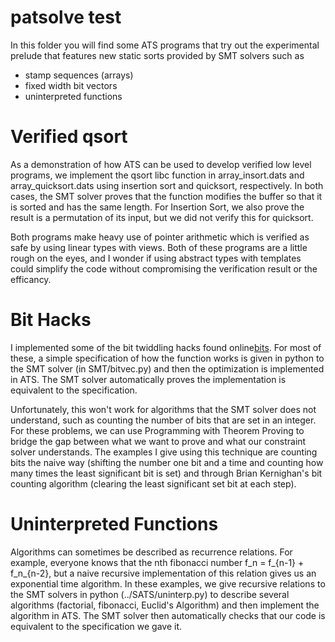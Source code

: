 patsolve test
=============

In this folder you will find some ATS programs that try
out the experimental prelude that features new static sorts
provided by SMT solvers such as

   - stamp sequences (arrays)
   - fixed width bit vectors
   - uninterpreted functions


Verified qsort
==============

As a demonstration of how ATS can be used to develop verified low
level programs, we implement the qsort libc function in array_insort.dats
and array_quicksort.dats using insertion sort and quicksort, respectively.
In both cases, the SMT solver proves that the function modifies the buffer
so that it is sorted and has the same length. For Insertion Sort, we also
prove the result is a permutation of its input, but we did not verify this
for quicksort.

Both programs make heavy use of pointer arithmetic which is verified as safe
by using linear types with views. Both of these programs are a little rough 
on the eyes, and I wonder if using abstract types with templates could 
simplify the code without compromising the verification result or the 
efficancy.


Bit Hacks
=========

I implemented some of the bit twiddling hacks found online[bits]. For
most of these, a simple specification of how the function works is given
in python to the SMT solver (in SMT/bitvec.py) and then the optimization
is implemented in ATS. The SMT solver automatically proves the implementation
is equivalent to the specification.

Unfortunately, this won't work for algorithms that the SMT solver does not
understand, such as counting the number of bits that are set in an integer.
For these problems, we can use Programming with Theorem Proving to bridge
the gap between what we want to prove and what our constraint solver 
understands. The examples I give using this technique are counting bits 
the naive way (shifting the number one bit and a time and counting how 
many times the least significant bit is set) and through Brian Kernighan's
bit counting algorithm (clearing the least significant set bit at each step).


Uninterpreted Functions
========================

Algorithms can sometimes be described as recurrence relations. For example,
everyone knows that the nth fibonacci number f_n = f_{n-1} + f_n_{n-2}, but
a naive recursive implementation of this relation gives us an exponential
time algorithm. In these examples, we give recursive relations to the SMT 
solvers in python (../SATS/uninterp.py) to describe several algorithms 
(factorial, fibonacci, Euclid's Algorithm) and then implement the algorithm 
in ATS. The SMT solver then automatically checks that our code is 
equivalent to the specification we gave it. 

[bits]: https://graphics.stanford.edu/~seander/bithacks.html
